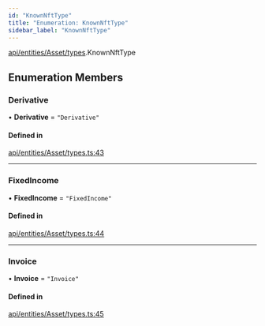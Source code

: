 ```yaml
---
id: "KnownNftType"
title: "Enumeration: KnownNftType"
sidebar_label: "KnownNftType"
---
```


[api/entities/Asset/types](../../../../../../modules/API/Entities/Asset/Types/Types.md).KnownNftType

## Enumeration Members

### Derivative

• **Derivative** = ``"Derivative"``

#### Defined in

[api/entities/Asset/types.ts:43](https://github.com/PolymeshAssociation/polymesh-sdk/blob/c8da9dfce/src/api/entities/Asset/types.ts#L43)

___

### FixedIncome

• **FixedIncome** = ``"FixedIncome"``

#### Defined in

[api/entities/Asset/types.ts:44](https://github.com/PolymeshAssociation/polymesh-sdk/blob/c8da9dfce/src/api/entities/Asset/types.ts#L44)

___

### Invoice

• **Invoice** = ``"Invoice"``

#### Defined in

[api/entities/Asset/types.ts:45](https://github.com/PolymeshAssociation/polymesh-sdk/blob/c8da9dfce/src/api/entities/Asset/types.ts#L45)

